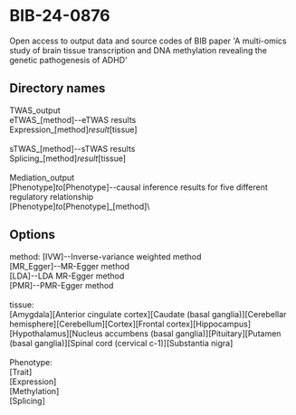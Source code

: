 # BIB-24-0876
Open access to output data and source codes of BIB paper 'A multi-omics study of brain tissue transcription and DNA methylation revealing the genetic pathogenesis of ADHD'

## Directory names
TWAS_output\
eTWAS_[method]--eTWAS results\
Expression_[method]_result_[tissue]\
\
sTWAS_[method]--sTWAS results\
Splicing_[method]_result_[tissue]\
\
Mediation_output\
[Phenotype]_to_[Phenotype]--causal inference results for five different regulatory relationship\
[Phenotype]_to_[Phenotype]_[method]\

## Options
method:
[IVW]--Inverse-variance weighted method\
[MR_Egger]--MR-Egger method\
[LDA]--LDA MR-Egger method\
[PMR]--PMR-Egger method\
\
tissue:\
[Amygdala][Anterior cingulate cortex][Caudate (basal ganglia)][Cerebellar hemisphere][Cerebellum][Cortex][Frontal cortex][Hippocampus][Hypothalamus][Nucleus accumbens (basal ganglia)][Pituitary][Putamen (basal ganglia)][Spinal cord (cervical c-1)][Substantia nigra]\
\
Phenotype:\
[Trait]\
[Expression]\
[Methylation]\
[Splicing]
